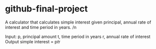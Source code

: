 # github-final-project

A calculator that calculates simple interest given principal, annual rate of interest and time period in years. /n

Input:
   p, principal amount
   t, time period in years
   r, annual rate of interest
Output
   simple interest = p*t*r
